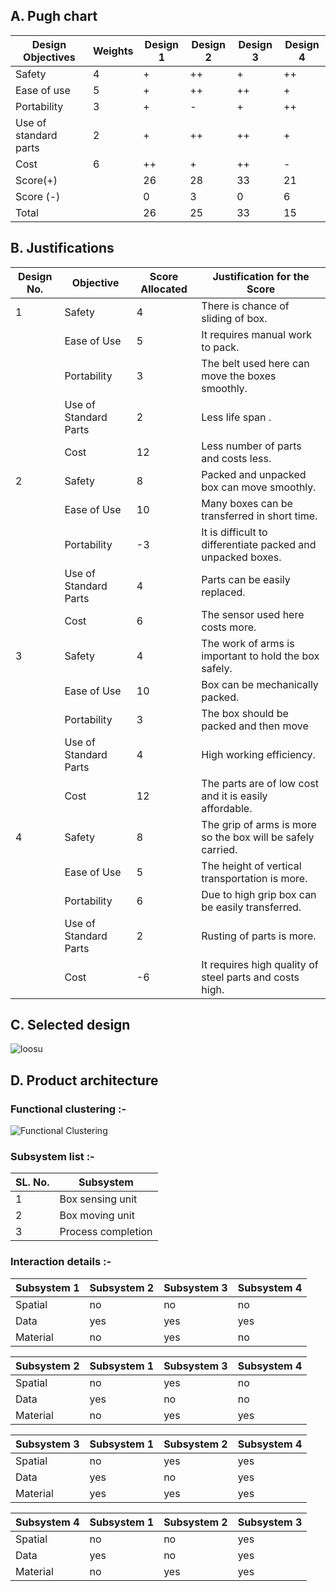 ## A. Pugh chart
|Design Objectives|	Weights|	Design 1|	Design 2|	Design 3|	Design 4|
|-----------------|------------|----------------|---------------|---------------|---------------|
|Safety|	4|	+|	++|	+|	++|
|Ease of use|	5|	+|	++|	++|	+|
|Portability|	3|	+|	-|	+|	++|
|Use of standard parts|	2|	+|	++|	++|	+|
|Cost|	6|	++|	+|	++|	-|
|Score(+)|	|	26|	28|	33|	21|
|Score (-)|	|	0|	3|	0|	6|
|Total|		|26|	25|	33|	15|

## B. Justifications
|Design No.|	Objective|	Score Allocated|	Justification for the Score|
|----------|-------------|---------------------|-----------------------------------|	
|1|	Safety|	4|	There is chance of sliding of box.|	
|  |     Ease of Use|	5|	It requires manual work to pack.|	
|  |	Portability|	3|	The belt used here can move the boxes smoothly.|	
|  |	Use of Standard Parts|	2|	Less life span .|	
|  |	Cost|	12|	Less number of parts and costs less.|	
|2|	Safety|	8|	Packed and unpacked box can move smoothly.|	
|  |	Ease of Use|	10|	Many boxes can be transferred in short time.|	
|   |	Portability|	-3|	It is difficult to differentiate packed and unpacked boxes.|	
|    |	Use of Standard Parts|	4|	Parts can be easily replaced.|	
|    |	Cost|	6|	The sensor used here costs more.|	
|3  |	Safety|	4|	 The work of arms is important to hold the box safely.|	
|   |	Ease of Use|	10|	Box can be mechanically packed.|	
|   |	Portability|	3|	The box should be packed and then move|
|    |	Use of Standard Parts|	4|	High working efficiency.| 	
|    |Cost|	12|	The parts are of low cost and it is easily affordable.|	
|4   |	Safety|	8|	The grip of arms is more so the box will be safely carried.|	
|  |	Ease of Use|	5|	The height of vertical transportation is more.|
|  |	Portability|	6|	Due to high grip box can be easily transferred.|	
|  |	Use of Standard Parts|	2|	Rusting of parts is more.|	
|  |	Cost|	-6|	It requires high quality of steel parts and costs high.|

## C. Selected design 

![loosu](https://user-images.githubusercontent.com/84016535/122950655-415d7400-d39a-11eb-8e00-844477940e91.jpg)
	
## D. Product architecture
### Functional clustering :-
![Functional Clustering](https://user-images.githubusercontent.com/83766342/120939714-e2132900-c736-11eb-9ecd-150d8b3b7779.png)

### Subsystem list :-
	
|SL. No.|	Subsystem|
|-------|----------------|
|1	|Box sensing unit|
|2	|Box moving unit|
|3     |Process completion|

### Interaction details :-
			
|Subsystem 1|	Subsystem 2|	Subsystem 3|	Subsystem 4|
|-----------|--------------|---------------|---------------|
|Spatial|	no|	no|	no|
|Data|	yes|	yes|	yes|
|Material|	no|	yes|	no|
			
			
|Subsystem 2|	Subsystem 1|	Subsystem 3|	Subsystem 4|
|-----------|--------------|---------------|---------------|
|Spatial|	no|	yes|	no|
|Data| 	yes|	no|	no|
|Material|	no|	yes|	yes|
			
|Subsystem 3|	Subsystem 1|	Subsystem 2|	Subsystem 4|
|-----------|--------------|---------------|---------------|
|Spatial|	no |	yes|	yes|
|Data |	yes|	no |	yes|
|Material|	yes|	yes|	yes|
			
|Subsystem 4|	Subsystem 1 |	Subsystem 2|	Subsystem 3|
|-----------|---------------|--------------|---------------|
|Spatial|	no|	no|	yes|
|Data |	yes|	no|	yes|
|Material|	no|	yes|	yes|



